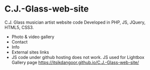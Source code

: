 # C.J.-Glass-web-site
C.J. Glass musician artist website code
Developed in PHP, JS, JQuery, HTML5, CSS3.

- Photo & video gallery
- Contact
- Info
- External sites links
- JS code under github hosting does not work.
  JS used for Lightbox Gallery page
https://itsikdangoor.github.io/C.J.-Glass-web-site/
